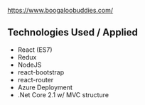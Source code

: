 https://www.boogaloobuddies.com/

## Technologies Used / Applied
* React (ES7)
* Redux
* NodeJS
* react-bootstrap
* react-router
* Azure Deployment
* .Net Core 2.1 w/ MVC structure
